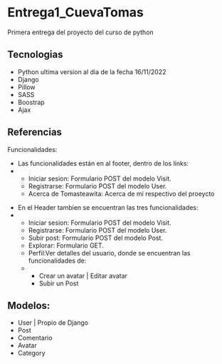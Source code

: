 # Entrega1_CuevaTomas
Primera entrega del proyecto del curso de python

## Tecnologias
<ul>
  <li>Python ultima version al dia de la fecha 16/11/2022</li>
  <li>Django</li>
  <li>Pillow</li>
  <li>SASS</li>
  <li>Boostrap</li>
  <li>Ajax</li>
</ul>

## Referencias
Funcionalidades:
<ul>
  <li>Las funcionalidades están en al footer, dentro de los links:</li>
  <li>
    <ul>
      <li>Iniciar sesion: Formulario POST del modelo Visit.</li>
      <li>Registrarse: Formulario POST del modelo User.</li>
      <li>Acerca de Tomasteawita: Acerca de mí respectivo del proeycto</li>
    </ul>
  </li>
</ul>

<ul>
  <li>En el Header tambien se encuentran las tres funcionalidades:</li>
  <li>
    <ul>
      <li>Iniciar sesion: Formulario POST del modelo Visit.</li>
      <li>Registrarse: Formulario POST del modelo User.</li>
      <li>Subir post: Formulario POST del modelo Post.</li>
      <li>Explorar: Formulario GET.</li>
      <li>Perfil:Ver detalles del usuario, donde se encuentran las funcionalidades de:</li>
      <li>
        <ul>
          <li>
            Crear un avatar | Editar avatar
          </li>
          <li>
            Subir un Post
          </li>
        </ul>
      </li>
    </ul>
  </li>
</ul>


## Modelos:
<ul>
  <li>User | Propio de Django</li>
  <li>Post</li>
  <li>Comentario</li>
  <li>Avatar</li>
  <li>Category</li>
</ul>
